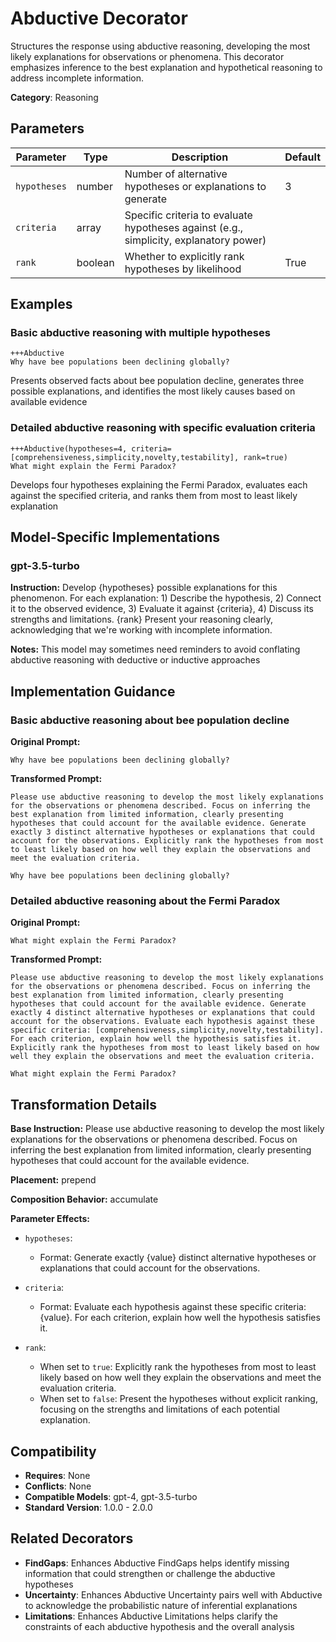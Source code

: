 # Abductive Decorator

Structures the response using abductive reasoning, developing the most likely explanations for observations or phenomena. This decorator emphasizes inference to the best explanation and hypothetical reasoning to address incomplete information.

**Category**: Reasoning

## Parameters

| Parameter | Type | Description | Default |
|-----------|------|-------------|--------|
| `hypotheses` | number | Number of alternative hypotheses or explanations to generate | 3 |
| `criteria` | array | Specific criteria to evaluate hypotheses against (e.g., simplicity, explanatory power) |  |
| `rank` | boolean | Whether to explicitly rank hypotheses by likelihood | True |

## Examples

### Basic abductive reasoning with multiple hypotheses

```
+++Abductive
Why have bee populations been declining globally?
```

Presents observed facts about bee population decline, generates three possible explanations, and identifies the most likely causes based on available evidence

### Detailed abductive reasoning with specific evaluation criteria

```
+++Abductive(hypotheses=4, criteria=[comprehensiveness,simplicity,novelty,testability], rank=true)
What might explain the Fermi Paradox?
```

Develops four hypotheses explaining the Fermi Paradox, evaluates each against the specified criteria, and ranks them from most to least likely explanation

## Model-Specific Implementations

### gpt-3.5-turbo

**Instruction:** Develop {hypotheses} possible explanations for this phenomenon. For each explanation: 1) Describe the hypothesis, 2) Connect it to the observed evidence, 3) Evaluate it against {criteria}, 4) Discuss its strengths and limitations. {rank} Present your reasoning clearly, acknowledging that we're working with incomplete information.

**Notes:** This model may sometimes need reminders to avoid conflating abductive reasoning with deductive or inductive approaches


## Implementation Guidance

### Basic abductive reasoning about bee population decline

**Original Prompt:**
```
Why have bee populations been declining globally?
```

**Transformed Prompt:**
```
Please use abductive reasoning to develop the most likely explanations for the observations or phenomena described. Focus on inferring the best explanation from limited information, clearly presenting hypotheses that could account for the available evidence. Generate exactly 3 distinct alternative hypotheses or explanations that could account for the observations. Explicitly rank the hypotheses from most to least likely based on how well they explain the observations and meet the evaluation criteria.

Why have bee populations been declining globally?
```

### Detailed abductive reasoning about the Fermi Paradox

**Original Prompt:**
```
What might explain the Fermi Paradox?
```

**Transformed Prompt:**
```
Please use abductive reasoning to develop the most likely explanations for the observations or phenomena described. Focus on inferring the best explanation from limited information, clearly presenting hypotheses that could account for the available evidence. Generate exactly 4 distinct alternative hypotheses or explanations that could account for the observations. Evaluate each hypothesis against these specific criteria: [comprehensiveness,simplicity,novelty,testability]. For each criterion, explain how well the hypothesis satisfies it. Explicitly rank the hypotheses from most to least likely based on how well they explain the observations and meet the evaluation criteria.

What might explain the Fermi Paradox?
```

## Transformation Details

**Base Instruction:** Please use abductive reasoning to develop the most likely explanations for the observations or phenomena described. Focus on inferring the best explanation from limited information, clearly presenting hypotheses that could account for the available evidence.

**Placement:** prepend

**Composition Behavior:** accumulate

**Parameter Effects:**

- `hypotheses`:
  - Format: Generate exactly {value} distinct alternative hypotheses or explanations that could account for the observations.

- `criteria`:
  - Format: Evaluate each hypothesis against these specific criteria: {value}. For each criterion, explain how well the hypothesis satisfies it.

- `rank`:
  - When set to `true`: Explicitly rank the hypotheses from most to least likely based on how well they explain the observations and meet the evaluation criteria.
  - When set to `false`: Present the hypotheses without explicit ranking, focusing on the strengths and limitations of each potential explanation.

## Compatibility

- **Requires**: None
- **Conflicts**: None
- **Compatible Models**: gpt-4, gpt-3.5-turbo
- **Standard Version**: 1.0.0 - 2.0.0

## Related Decorators

- **FindGaps**: Enhances Abductive FindGaps helps identify missing information that could strengthen or challenge the abductive hypotheses
- **Uncertainty**: Enhances Abductive Uncertainty pairs well with Abductive to acknowledge the probabilistic nature of inferential explanations
- **Limitations**: Enhances Abductive Limitations helps clarify the constraints of each abductive hypothesis and the overall analysis
